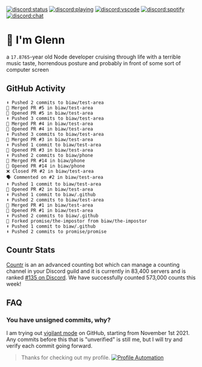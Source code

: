 [![discord:status](https://dev.discordprofiles.me/badge/status/110090225929191424?style=flat-square)](https://discord.com/users/110090225929191424)
[![discord:playing](https://dev.discordprofiles.me/badge/playing/110090225929191424?style=flat-square)](https://discord.com/users/110090225929191424)
[![discord:vscode](https://dev.discordprofiles.me/badge/vscode/110090225929191424?style=flat-square)](https://discord.com/users/110090225929191424)
[![discord:spotify](https://dev.discordprofiles.me/badge/spotify/110090225929191424?style=flat-square)](https://dev.discordprofiles.me/openspotify/110090225929191424)
[![discord:chat](https://img.shields.io/discord/449576301997588490?style=flat-square)](https://discord.gg/Ccj5bjb)

# 👋 I'm Glenn

a `17.8765`-year old Node developer cruising through life with a terrible music taste, horrendous posture and probably in front of some sort of computer screen

## GitHub Activity

```
⬆️ Pushed 2 commits to biaw/test-area
🎉 Merged PR #5 in biaw/test-area
💪 Opened PR #5 in biaw/test-area
⬆️ Pushed 3 commits to biaw/test-area
🎉 Merged PR #4 in biaw/test-area
💪 Opened PR #4 in biaw/test-area
⬆️ Pushed 3 commits to biaw/test-area
🎉 Merged PR #3 in biaw/test-area
⬆️ Pushed 1 commit to biaw/test-area
💪 Opened PR #3 in biaw/test-area
⬆️ Pushed 2 commits to biaw/phone
🎉 Merged PR #14 in biaw/phone
💪 Opened PR #14 in biaw/phone
❌ Closed PR #2 in biaw/test-area
🗣 Commented on #2 in biaw/test-area
⬆️ Pushed 1 commit to biaw/test-area
💪 Opened PR #2 in biaw/test-area
⬆️ Pushed 1 commit to biaw/.github
⬆️ Pushed 2 commits to biaw/test-area
🎉 Merged PR #1 in biaw/test-area
💪 Opened PR #1 in biaw/test-area
⬆️ Pushed 2 commits to biaw/.github
🍴 Forked promise/the-impostor from biaw/the-impostor
⬆️ Pushed 1 commit to biaw/.github
⬆️ Pushed 2 commits to promise/promise
```

## Countr Stats

[Countr](https://countr.xyz/) is an an advanced counting bot which can manage a counting channel in your Discord guild and it is currently in 83,400 servers and is ranked [#135 on Discord](https://dblstatistics.com/bot/467377486141980682). We have successfully counted 573,000 counts this week!

## FAQ

### You have unsigned commits, why?

I am trying out [vigilant mode](https://docs.github.com/github/authenticating-to-github/displaying-verification-statuses-for-all-of-your-commits) on GitHub, starting from November 1st 2021. Any commits before this that is "unverified" is still me, but I will try and verify each commit going forward.

> Thanks for checking out my profile. [![Profile Automation](https://img.shields.io/github/workflow/status/promise/promise/README%20Update?label=automation)](https://github.com/promise/promise/actions/workflows/README.yml)